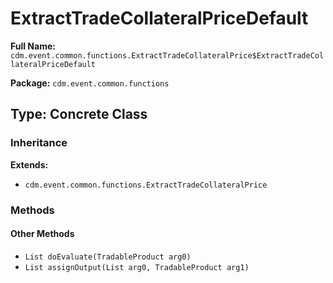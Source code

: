 # ExtractTradeCollateralPriceDefault

**Full Name:** `cdm.event.common.functions.ExtractTradeCollateralPrice$ExtractTradeCollateralPriceDefault`

**Package:** `cdm.event.common.functions`

## Type: Concrete Class

### Inheritance

**Extends:**
- `cdm.event.common.functions.ExtractTradeCollateralPrice`

### Methods

#### Other Methods

- `List doEvaluate(TradableProduct arg0)`
- `List assignOutput(List arg0, TradableProduct arg1)`

